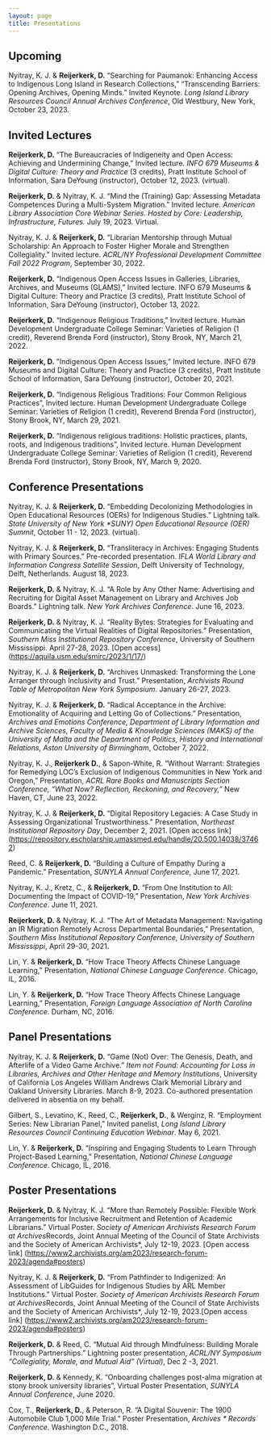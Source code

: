 ```yaml
---
layout: page
title: Presentations
---
```


## Upcoming
Nyitray, K. J. & **Reijerkerk, D.** “Searching for Paumanok: Enhancing Access to Indigenous Long Island in Research Collections,” “Transcending Barriers: Opening Archives, Opening Minds.” Invited Keynote. _Long Island Library Resources Council Annual Archives Conference_, Old Westbury, New York, October 23, 2023.


## Invited Lectures
**Reijerkerk, D.** “The Bureaucracies of Indigeneity and Open Access: Achieving and Undermining Change,” Invited lecture. _INFO 679 Museums & Digital Culture: Theory and Practice_ (3 credits), Pratt Institute School of Information, Sara DeYoung (instructor), October 12, 2023. (virtual).

**Reijerkerk, D.** & Nyitray, K. J. “Mind the (Training) Gap: Assessing Metadata Competences During a Multi-System Migration.” Invited lecture. *American Library Association Core Webinar Series. Hosted by Core: Leadership, Infrastructure, Futures.* July 19, 2023. Virtual. 

Nyitray, K. J. & **Reijerkerk, D.** “Librarian Mentorship through Mutual Scholarship: An Approach to Foster Higher Morale and Strengthen Collegiality.” Invited lecture. *ACRL/NY Professional Development Committee Fall 2022 Program*, September 30, 2022.

**Reijerkerk, D.** “Indigenous Open Access Issues in Galleries, Libraries, Archives, and Museums (GLAMS),” Invited lecture. INFO 679 Museums & Digital Culture: Theory and Practice (3 credits), Pratt Institute School of Information, Sara DeYoung (instructor), October 13, 2022. 

**Reijerkerk, D.** “Indigenous Religious Traditions,” Invited lecture. Human Development Undergraduate College Seminar: Varieties of Religion (1 credit), Reverend Brenda Ford (instructor), Stony Brook, NY, March 21, 2022.

**Reijerkerk, D.** ”Indigenous Open Access Issues,” Invited lecture. INFO 679 Museums and Digital Culture: Theory and Practice (3 credits), Pratt Institute School of Information, Sara DeYoung (instructor), October 20, 2021.

**Reijerkerk, D.** “Indigenous Religious Traditions: Four Common Religious Practices”, Invited lecture. Human Development Undergraduate College Seminar: Varieties of Religion (1 credit), Reverend Brenda Ford (instructor), Stony Brook, NY, March 29, 2021.

**Reijerkerk, D.** “Indigenous religious traditions: Holistic practices, plants, roots, and Indigenous traditions”, Invited lecture. Human Development Undergraduate College Seminar: Varieties of Religion (1 credit), Reverend Brenda Ford (instructor), Stony Brook, NY, March 9, 2020. 

## Conference Presentations
Nyitray, K. J. & **Reijerkerk, D.** “Embedding Decolonizing Methodologies in Open Educational Resources (OERs) for Indigenous Studies.” Lightning talk. _State University of New York *SUNY) Open Educational Resource (OER) Summit_, October 11 - 12, 2023. (virtual). 

Nyitray, K. J. & **Reijerkerk, D.** “Transliteracy in Archives: Engaging Students with Primary Sources.” Pre-recorded presentation. *IFLA World Library and Information Congress Satellite Session*, Delft University of Technology, Delft, Netherlands. August 18, 2023. 

**Reijerkerk, D.** & Nyitray, K. J. “A Role by Any Other Name: Advertising and Recruiting for Digital Asset Management on Library and Archives Job Boards.” Lightning talk. *New York Archives Conference*. June 16, 2023. 

**Reijerkerk, D.** & Nyitray, K. J. “Reality Bytes: Strategies for Evaluating and Communicating the Virtual Realities of Digital Repositories.” Presentation, *Southern Miss Institutional Repository Conference*, University of Southern Mississippi. April 27-28, 2023. [Open access] (https://aquila.usm.edu/smirc/2023/1/17/)

Nyitray, K. J. & **Reijerkerk, D.** “Archives Unmasked: Transforming the Lone Arranger through Inclusivity and Trust.” Presentation, *Archivists Round Table of Metropolitan New York Symposium*. January 26-27, 2023. 

Nyitray, K. J. & **Reijerkerk, D.** “Radical Acceptance in the Archive: Emotionality of Acquiring and Letting Go of Collections.” Presentation, *Archives and Emotions Conference, Department of Library Information and Archive Sciences, Faculty of Media & Knowledge Sciences (MAKS) of the University of Malta and the Department of Politics, History and International Relations, Aston University of Birmingham*, October 7, 2022. 

Nyitray, K. J., **Reijerkerk D.**, & Sapon-White, R. “Without Warrant: Strategies for Remedying LOC’s Exclusion of Indigenous Communities in New York and Oregon,” Presentation, *ACRL Rare Books and Manuscripts Section Conference, “What Now? Reflection, Reckoning, and Recovery,”* New Haven, CT, June 23, 2022. 

Nyitray, K. J. & **Reijerkerk, D.** “Digital Repository Legacies: A Case Study in Assessing Organizational Trustworthiness.” Presentation, *Northeast Institutional Repository Day*, December 2, 2021. [Open access link] (https://repository.escholarship.umassmed.edu/handle/20.500.14038/37462) 

Reed, C.  & **Reijerkerk, D.** “Building a Culture of Empathy During a Pandemic.” Presentation, *SUNYLA Annual Conference*, June 17, 2021. 

Nyitray, K. J., Kretz, C., & **Reijerkerk, D.** “From One Institution to All: Documenting the Impact of COVID-19,” Presentation, *New York Archives Conference*. June 11, 2021. 

**Reijerkerk, D.** & Nyitray, K. J. “The Art of Metadata Management: Navigating an IR Migration Remotely Across Departmental Boundaries,” Presentation, *Southern Miss Institutional Repository Conference, University of Southern Mississippi*, April 29-30, 2021.

Lin, Y. & **Reijerkerk, D.** “How Trace Theory Affects Chinese Language Learning,” Presentation, *National Chinese Language Conference*. Chicago, IL, 2016.

Lin, Y. & **Reijerkerk, D.** “How Trace Theory Affects Chinese Language Learning,” Presentation, *Foreign Language Association of North Carolina Conference*. Durham, NC, 2016. 

## Panel Presentations
Nyitray, K. J. & **Reijerkerk, D.** “Game (Not) Over: The Genesis, Death, and Afterlife of a Video Game Archive.” *Item not Found: Accounting for Loss in Libraries, Archives and Other Heritage and Memory Institutions*, University of California Los Angeles William Andrews Clark Memorial Library and Oakland University Libraries. March 8-9, 2023. Co-authored presentation delivered in absentia on my behalf. 

Gilbert, S., Levatino, K., Reed, C., **Reijerkerk, D.**, & Werginz, R. “Employment Series: New Librarian Panel,” Invited panelist, *Long Island Library Resources Council Continuing Education Webinar*. May 6, 2021. 

Lin, Y. & **Reijerkerk, D.** “Inspiring and Engaging Students to Learn Through Project-Based Learning,” Presentation, *National Chinese Language Conference*. Chicago, IL, 2016.

## Poster Presentations
**Reijerkerk, D.** & Nyitray, K. J. “More than Remotely Possible: Flexible Work Arrangements for Inclusive Recruitment and Retention of Academic Librarians.” Virtual Poster. *Society of American Archivists Research Forum at Archives*Records, Joint Annual Meeting of the Council of State Archivists and the Society of American Archivists*, July 12-19, 2023. [Open access link] (https://www2.archivists.org/am2023/research-forum-2023/agenda#posters)

Nyitray, K. J. & **Reijerkerk, D.** “From Pathfinder to Indigenized: An Assessment of LibGuides for Indigenous Studies by ARL Member Institutions.” Virtual Poster. *Society of American Archivists Research Forum at Archives*Records, Joint Annual Meeting of the Council of State Archivists and the Society of American Archivists*, July 12-19, 2023.[Open access link] (https://www2.archivists.org/am2023/research-forum-2023/agenda#posters) 

**Reijerkerk, D.** & Reed, C. “Mutual Aid through Mindfulness: Building Morale Through Partnerships.” Lightning poster presentation, *ACRL/NY Symposium “Collegiality, Morale, and Mutual Aid” (Virtual)*, Dec 2 -3, 2021. 

**Reijerkerk, D.** & Kennedy, K. “Onboarding challenges post-alma migration at stony brook university libraries”, Virtual Poster Presentation, *SUNYLA Annual Conference*, June 2020. 

Cox, T., **Reijerkerk, D.**, & Peterson, R. “A Digital Souvenir: The 1900 Automobile Club 1,000 Mile Trial.” Poster Presentation, *Archives * Records Conference*. Washington D.C., 2018.
